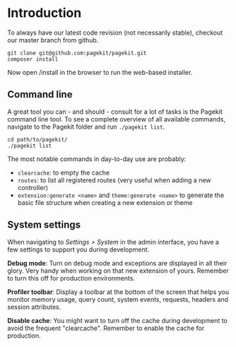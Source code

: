 # Introduction

To always have our latest code revision (not necessarily stable), checkout our master branch from github.

```
git clone git@github.com:pagekit/pagekit.git
composer install
```

Now open <url>/install in the browser to run the web-based installer.

## Command line

A great tool you can - and should - consult for a lot of tasks is the Pagekit command line tool. To see a complete overview of all available commands, navigate to the Pagekit folder and run `./pagekit list`.

```
cd path/to/pagekit/
./pagekit list
```

The most notable commands in day-to-day use are probably:

- `clearcache`: to empty the cache
- `routes`: to list all registered routes (very useful when adding a new controller)
- `extension:generate <name>` and `theme:generate <name>` to generate the basic file structure when creating a new extension or theme

## System settings

When navigating to *Settings > System* in the admin interface, you have a few settings to support you during development.

**Debug mode**: Turn on debug mode and exceptions are displayed in all their glory. Very handy when working on that new extension of yours. Remember to turn this off for production environments.

**Profiler toolbar**: Display a toolbar at the bottom of the screen that helps you monitor memory usage, query count, system events, requests, headers and session attributes.

**Disable cache**: You might want to turn off the cache during development to avoid the frequent "clearcache". Remember to enable the cache for production.
